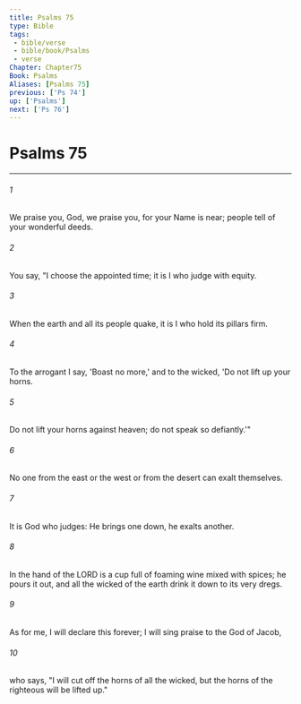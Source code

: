 ```yaml
---
title: Psalms 75
type: Bible
tags:
 - bible/verse
 - bible/book/Psalms
 - verse
Chapter: Chapter75
Book: Psalms
Aliases: [Psalms 75]
previous: ['Ps 74']
up: ['Psalms']
next: ['Ps 76']
---
```

# Psalms 75

***


###### 1 
We praise you, God, we praise you, for your Name is near; people tell of your wonderful deeds. 

###### 2 
You say, "I choose the appointed time; it is I who judge with equity. 

###### 3 
When the earth and all its people quake, it is I who hold its pillars firm. 

###### 4 
To the arrogant I say, 'Boast no more,' and to the wicked, 'Do not lift up your horns. 

###### 5 
Do not lift your horns against heaven; do not speak so defiantly.'" 

###### 6 
No one from the east or the west or from the desert can exalt themselves. 

###### 7 
It is God who judges: He brings one down, he exalts another. 

###### 8 
In the hand of the LORD is a cup full of foaming wine mixed with spices; he pours it out, and all the wicked of the earth drink it down to its very dregs. 

###### 9 
As for me, I will declare this forever; I will sing praise to the God of Jacob, 

###### 10 
who says, "I will cut off the horns of all the wicked, but the horns of the righteous will be lifted up." 
